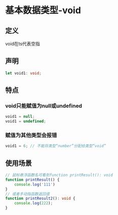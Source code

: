 # 基本数据类型-void

## 定义
void在ts代表空指

## 声明
```ts
let void1: void;
```

## 特点
### void只能赋值为null或undefined
```ts
void1 = null;
void1 = undefined;
```
### 赋值为其他类型会报错
```ts
void1 = 6; // 不能将类型“number”分配给类型“void”
```
## 使用场景
```ts
// 鼠标悬浮函数名可看到function printResult(): void
function printResult() {
    console.log('111')
}
// 或者手动指函数返回值
function printResult2(): void {
    console.log(222);
}
```



